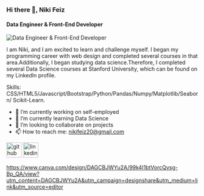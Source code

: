 ### Hi there 👋, Niki Feiz
#### Data Engineer & Front-End Developer
![Data Engineer & Front-End Developer]({"a":5,"h":"www.canva.com","c":"DAGCBCYkzMc","i":"9qL-skMaiV5LYBnvcqqT0g","b":1712752920325,"j":[{"A":{"K":{},"D":{},"L":{"A":[{"A":{},"B":"C"},{"A":{},"B":"B"}]},"E":{},"F":{"A":"Identity.png","B":1},"G":{},"H":{"B":"none","C":"#000000","D":"#ffffff"},"J":{"F":"#000000"},"P":{}}}],"A?":"A","A":{"B":{"A":{"A":"MAETg9LHqZI","B":1},"B":{"A":-46.88025110812168,"B":-3205.1770845374485,"D":10129.177084537449,"C":6305.412735124562}}},"B":6912,"C":3456})

I am Niki, and I am excited to learn and challenge myself. I began my programming career with web design and completed several courses in that area.Additionally, I began studying data science.Therefore, I completed several Data Science courses at Stanford University, which can be found on my LinkedIn profile.

Skills: CSS/HTML5/Javascript/Bootstrap/Python/Pandas/Numpy/Matplotlib/Seaborn/ Scikit-Learn.

- 🔭 I’m currently working on self-employed 
- 🌱 I’m currently learning Data Science 
- 👯 I’m looking to collaborate on projects 
- 📫 How to reach me: nikifeiz20@gmail.com 


[<img src='https://cdn.jsdelivr.net/npm/simple-icons@3.0.1/icons/github.svg' alt='github' height='40'>](https://github.com/NikifZ)  [<img src='https://cdn.jsdelivr.net/npm/simple-icons@3.0.1/icons/linkedin.svg' alt='linkedin' height='40'>](https://www.linkedin.com/in/https://www.linkedin.com/in/niki-feiz/)  

https://www.canva.com/design/DAGCBJWYu2A/99k4I1btVorcQvsg-Bp_QA/view?utm_content=DAGCBJWYu2A&utm_campaign=designshare&utm_medium=link&utm_source=editor

















